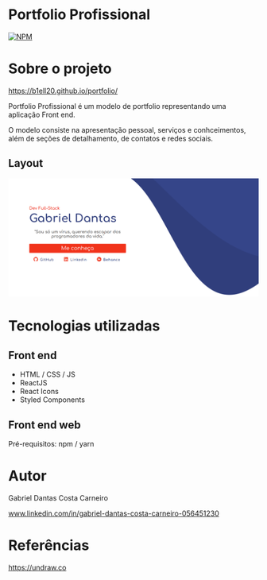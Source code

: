 # Portfolio Profissional
[![NPM](https://img.shields.io/npm/l/react)](https://github.com/B1ELL20/portfolio/blob/main/LICENSE)

# Sobre o projeto

https://b1ell20.github.io/portfolio/

Portfolio Profissional é um modelo de portfolio representando uma aplicação Front end.

O modelo consiste na apresentação pessoal, serviços e conhceimentos, além de seções de detalhamento, de contatos e redes sociais.

## Layout 
![Web 1](https://github.com/B1ELL20/portfolio/blob/main/assets/web1.png)

# Tecnologias utilizadas

## Front end
- HTML / CSS / JS
- ReactJS
- React Icons
- Styled Components

## Front end web
Pré-requisitos: npm / yarn

# Autor

Gabriel Dantas Costa Carneiro

www.linkedin.com/in/gabriel-dantas-costa-carneiro-056451230

# Referências

https://undraw.co
